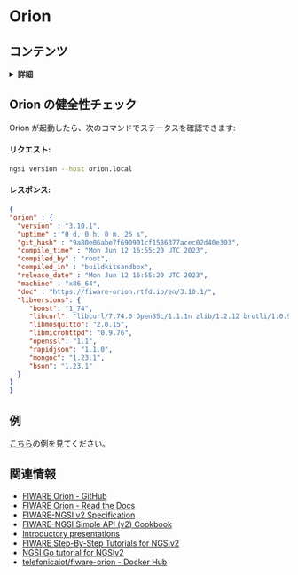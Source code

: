 # Orion

## コンテンツ

<details>
<summary><strong>詳細</strong></summary>

-   [Orion の健全性チェック](#sanity-check-for-orion)
-   [例](#examples)
-   [関連情報](#related-information)

</details>

<a name="sanity-check-for-orion"></a>

## Orion の健全性チェック

Orion が起動したら、次のコマンドでステータスを確認できます:

#### リクエスト:

```bash
ngsi version --host orion.local
```

#### レスポンス:

```json
{
"orion" : {
  "version" : "3.10.1",
  "uptime" : "0 d, 0 h, 0 m, 26 s",
  "git_hash" : "9a80e06abe7f690901cf1586377acec02d40e303",
  "compile_time" : "Mon Jun 12 16:55:20 UTC 2023",
  "compiled_by" : "root",
  "compiled_in" : "buildkitsandbox",
  "release_date" : "Mon Jun 12 16:55:20 UTC 2023",
  "machine" : "x86_64",
  "doc" : "https://fiware-orion.rtfd.io/en/3.10.1/",
  "libversions": {
     "boost": "1_74",
     "libcurl": "libcurl/7.74.0 OpenSSL/1.1.1n zlib/1.2.12 brotli/1.0.9 libidn2/2.3.0 libpsl/0.21.0 (+libidn2/2.3.0) libssh2/1.9.0 nghttp2/1.43.0 librtmp/2.3",
     "libmosquitto": "2.0.15",
     "libmicrohttpd": "0.9.76",
     "openssl": "1.1",
     "rapidjson": "1.1.0",
     "mongoc": "1.23.1",
     "bson": "1.23.1"
  }
}
}
```

<a name="examples"></a>

## 例

[こちら](https://github.com/lets-fiware/FIWARE-Small-Bang/tree/main/examples/orion)の例を見てください。

<a name="related-information"></a>

## 関連情報

-   [FIWARE Orion - GitHub](https://github.com/telefonicaid/fiware-orion)
-   [FIWARE Orion - Read the Docs](https://fiware-orion.readthedocs.io/en/master/)
-   [FIWARE-NGSI v2 Specification](http://telefonicaid.github.io/fiware-orion/api/v2/stable/)
-   [FIWARE-NGSI Simple API (v2) Cookbook](http://telefonicaid.github.io/fiware-orion/api/v2/stable/cookbook/)
-   [Introductory presentations](https://www.slideshare.net/fermingalan/orion-context-broker-20211022)
-   [FIWARE Step-By-Step Tutorials for NGSIv2](https://fiware-tutorials.readthedocs.io/en/latest/)
-   [NGSI Go tutorial for NGSIv2](https://ngsi-go.letsfiware.jp/tutorial/ngsi-v2-crud/)
-   [telefonicaiot/fiware-orion - Docker Hub](https://hub.docker.com/r/telefonicaiot/fiware-orion)
